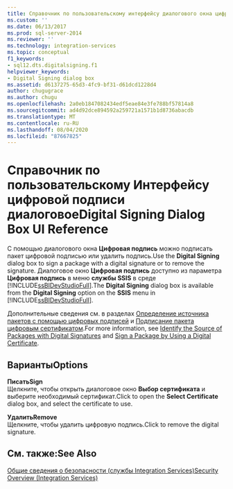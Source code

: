 ```yaml
---
title: Справочник по пользовательскому интерфейсу диалогового окна цифровой подписи | Документация Майкрософт
ms.custom: ''
ms.date: 06/13/2017
ms.prod: sql-server-2014
ms.reviewer: ''
ms.technology: integration-services
ms.topic: conceptual
f1_keywords:
- sql12.dts.digitalsigning.f1
helpviewer_keywords:
- Digital Signing dialog box
ms.assetid: d6137275-65d3-4fc9-bf31-d61dcd1228d4
author: chugugrace
ms.author: chugu
ms.openlocfilehash: 2a0eb1847082434edf5eae84e3fe788bf57814a8
ms.sourcegitcommit: ad4d92dce894592a259721a1571b1d8736abacdb
ms.translationtype: MT
ms.contentlocale: ru-RU
ms.lasthandoff: 08/04/2020
ms.locfileid: "87667825"
---
```

# <a name="digital-signing-dialog-box-ui-reference"></a><span data-ttu-id="1f882-102">Справочник по пользовательскому Интерфейсу цифровой подписи диалоговое</span><span class="sxs-lookup"><span data-stu-id="1f882-102">Digital Signing Dialog Box UI Reference</span></span>
  <span data-ttu-id="1f882-103">С помощью диалогового окна **Цифровая подпись** можно подписать пакет цифровой подписью или удалить подпись.</span><span class="sxs-lookup"><span data-stu-id="1f882-103">Use the **Digital Signing** dialog box to sign a package with a digital signature or to remove the signature.</span></span> <span data-ttu-id="1f882-104">Диалоговое окно **Цифровая подпись** доступно из параметра **Цифровая подпись** в меню **службы SSIS** в среде [!INCLUDE[ssBIDevStudioFull](../includes/ssbidevstudiofull-md.md)].</span><span class="sxs-lookup"><span data-stu-id="1f882-104">The **Digital Signing** dialog box is available from the **Digital Signing** option on the **SSIS** menu in [!INCLUDE[ssBIDevStudioFull](../includes/ssbidevstudiofull-md.md)].</span></span>  
  
 <span data-ttu-id="1f882-105">Дополнительные сведения см. в разделах [Определение источника пакетов с помощью цифровых подписей](security/identify-the-source-of-packages-with-digital-signatures.md) и [Подписание пакета цифровым сертификатом](../../2014/integration-services/sign-a-package-by-using-a-digital-certificate.md).</span><span class="sxs-lookup"><span data-stu-id="1f882-105">For more information, see [Identify the Source of Packages with Digital Signatures](security/identify-the-source-of-packages-with-digital-signatures.md) and [Sign a Package by Using a Digital Certificate](../../2014/integration-services/sign-a-package-by-using-a-digital-certificate.md).</span></span>  
  
## <a name="options"></a><span data-ttu-id="1f882-106">Варианты</span><span class="sxs-lookup"><span data-stu-id="1f882-106">Options</span></span>  
 <span data-ttu-id="1f882-107">**Писать**</span><span class="sxs-lookup"><span data-stu-id="1f882-107">**Sign**</span></span>  
 <span data-ttu-id="1f882-108">Щелкните, чтобы открыть диалоговое окно **Выбор сертификата** и выберите необходимый сертификат.</span><span class="sxs-lookup"><span data-stu-id="1f882-108">Click to open the **Select Certificate** dialog box, and select the certificate to use.</span></span>  
  
 <span data-ttu-id="1f882-109">**Удалить**</span><span class="sxs-lookup"><span data-stu-id="1f882-109">**Remove**</span></span>  
 <span data-ttu-id="1f882-110">Щелкните, чтобы удалить цифровую подпись.</span><span class="sxs-lookup"><span data-stu-id="1f882-110">Click to remove the digital signature.</span></span>  
  
## <a name="see-also"></a><span data-ttu-id="1f882-111">См. также:</span><span class="sxs-lookup"><span data-stu-id="1f882-111">See Also</span></span>  
 [<span data-ttu-id="1f882-112">Общие сведения о безопасности (службы Integration Services)</span><span class="sxs-lookup"><span data-stu-id="1f882-112">Security Overview &#40;Integration Services&#41;</span></span>](security/security-overview-integration-services.md)  
  
  
